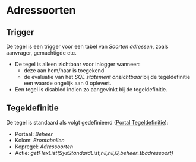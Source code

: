 # Adressoorten

## Trigger

De tegel is een trigger voor een tabel van *Soorten adressen*, zoals aanvrager, gemachtigde etc.

* De tegel is alleen zichtbaar voor inlogger wanneer:
  * deze aan hem/haar is toegekend
  * de evaluatie van het *SQL statement onzichtbaar* bij de tegeldefinitie een waarde ongelijk aan 0 oplevert.
* Een tegel is disabled indien zo aangevinkt bij de tegeldefinitie.

## Tegeldefinitie

De tegel is standaard als volgt gedefinieerd ([Portal Tegeldefinitie](../../../../instellen_inrichten/portaldefinitie/portal_tegel.md)):

* Portaal: *Beheer*
* Kolom: *Brontabellen*
* Kopregel: *Adressoorten*
* Actie: *getFlexList(SysStandardList,nil,nil,G,beheer_tbadressoort)*
